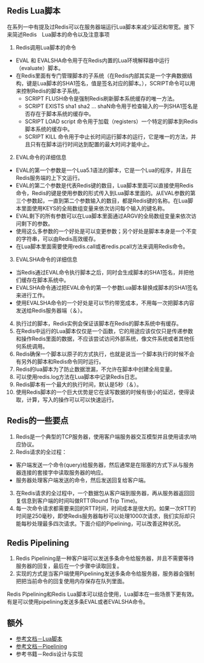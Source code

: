 ## Redis Lua脚本
在系列一中有提及过Redis可以在服务器端运行Lua脚本来减少延迟和带宽。接下来简述Redis　Lua脚本的命令以及注意事项
1. Redis调用Lua脚本的命令
- EVAL 和 EVALSHA命令用于在Redis内置的Lua环境解释器中运行（evaluate）脚本。
- 在Redis里面有专门管理脚本的子系统（在Redis内部其实是一个字典数据结构，键是Lua脚本的SHA1签名，值是签名对应的脚本。），SCRIPT命令可以用来控制Redis的脚本子系统。
  - SCRIPT FLUSH命令是强制Redis刷新脚本系统缓存的唯一方法。
  - SCRIPT EXISTS sha1 sha2 ... shaN命令用于检查输入的一列SHA1签名是否存在于脚本系统的缓存中。
  - SCRIPT LOAD script 命令用于加载（registers）一个特定的脚本到Redis脚本系统的缓存中。
  - SCRIPT KILL 命令用于中止长时间运行脚本的运行，它是唯一的方法，并且只有在脚本运行时间达到配置的最大时间才能中止。
2. EVAL命令的详细信息
  - EVAL的第一个参数是一个Lua5.1语法的脚本，它是一个Lua的程序，并且在Redis服务端的上下文运行。
  - EVAL的第二个参数是代表Redis键的数目，Lua脚本里面可以直接使用Redis命令，Redis的键是使用参数的形式传入到Lua脚本里面的。从EVAL参数的第三个参数起，一直到第二个参数输入的数目，都是Redis键的名称。在Lua脚本里面使用KEYS的全局数组变量来依次访问每个输入的键名称。
  - EVAL剩下的所有参数可以在Lua脚本里面通过ARGV的全局数组变量来依次访问剩下的参数。
  - 使用这么多参数的一个好处是可以变更参数；另个好处是脚本本身是一个不变的字符串，可以由Redis高效缓存。
  - 在Lua脚本里面需要使用redis.call或者redis.pcall方法来调用Redis命令。
3. EVALSHA命令的详细信息
  - 当Redis通过EVAL命令执行脚本之后，同时会生成脚本的SHA1签名，并把他们缓存在脚本系统中。
  - EVALSHA命令通过把EVAL命令的第一个参数Lua脚本替换成脚本的SHA1签名来进行工作。
  - 使用EVALSHA命令的一个好处是可以节约带宽成本，不用每一次把脚本内容发送给Redis服务器端（＆）。
4. 执行过的脚本，Redis实例会保证该脚本在Redis的脚本系统中有缓存。
5. 在Redis中运行的Lua脚本仅仅是一个函数，它的用途应该仅仅只是传递参数和操作Redis里面的数据，不应该尝试访问外部系统，像文件系统或者其他任何系统调用。
6. Redis确保一个脚本以原子的方式执行，也就是说当一个脚本执行的时候不会有另外的脚本和Redis命令同时运行。
7. Redis的lua脚本为了防止数据泄漏，不允许在脚本中创建全局变量。
8. 可以使用redis.log方法在Lua脚本中记录Redis日志。
9. Redis脚本有一个最大的执行时间，默认是5秒（＆）。
10. 使用Redis脚本的一个巨大优势是它在读写数据的时候有很小的延迟，使得读取，计算，写入的操作可以可以快速运行。

## Redis的一些要点
1. Redis是一个典型的TCP服务器，使用客户端服务器交互模型并且使用请求/响应协议。
2. Redis请求的全过程：
  - 客户端发送一个命令(query)给服务器，然后通常是在阻塞的方式下从与服务器连接的套接字中读取服务器的响应。
  - 服务器处理客户端发送的命令，然后发送回复给客户端。
3. 在Redis请求的全过程中，一个数据包从客户端到服务器，再从服务器返回回复信息到客户端的时间叫做RTT(Round Trip Time)。
4. 每一次命令请求都需要来回的RTT时间，时间成本是很大的。如果一次RTT的时间是250毫秒，即使Redis服务器每秒可以处理1000次请求，我们实际却只能每秒处理最多四次请求。下面介绍的Pipelining，可以改善这种状况。

## Redis Pipelining
1. Redis Pipelining是一种客户端可以发送多条命令给服务器，并且不需要等待服务器的回复，最后在一个步骤中读取回复。
2. 实现的方式是当客户端使用Pipelining发送多条命令给服务器，服务器会强制把把当前命令的回复使用内存保存在队列里面。

Redis Pipelining和Redis Lua脚本可以结合使用，Lua脚本在一些场景下更有效。有是可以使用pipelining发送多条EVAL或者EVALSHA命令。

## 额外
- [参考文档－Lua脚本](https://redis.io/topics/pipelining)
- [参考文档－Pipelining](https://redis.io/topics/pipelining)
- 参考书籍－Redis设计与实现
